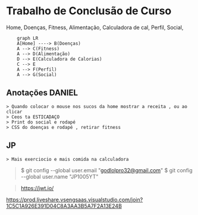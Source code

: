 # Trabalho de Conclusão de Curso
Home,
    Doenças,
    Fitness,
    Alimentação,
        Calculadora de cal,
    Perfil,
    Social,
```mermaid
    graph LR
    A[Home] ----> B(Doenças)
    A --> C(Fitness)
    A --> D(Alimentação)
    D --> E(Calculadora de Calorias)
    C --> E
    A --> F(Perfil)
    A --> G(Social)
```
## Anotações DANIEL
    > Quando colocar o mouse nos sucos da home mostrar a receita , ou ao clicar
    > Ceos ta ESTICADAÇO
    > Print do social e rodapé
    > CSS do doenças e rodapé , retirar fitness
## JP 
    > Mais exerciocio e mais comida na calculadora
    
> $ git config --global user.email "godlolpro32@gmail.com"
> $ git config --global user.name "JP1005YT"

>https://jwt.io/

https://prod.liveshare.vsengsaas.visualstudio.com/join?1C5C1A926E391D04C8A3AA3B5A7F2A13E24B
